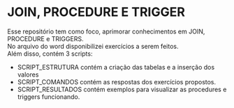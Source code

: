 # JOIN, PROCEDURE E TRIGGER

Esse repositório tem como foco, aprimorar conhecimentos em JOIN, PROCEDURE e TRIGGERS.  
No arquivo do word disponibilizei exercícios a serem feitos.  
Além disso, contém 3 scripts:
- SCRIPT_ESTRUTURA contém a criação das tabelas e a inserção dos valores
- SCRIPT_COMANDOS contém as respostas dos exercícios propostos.
- SCRIPT_RESULTADOS contém exemplos para visualizar as procedures e triggers funcionando. 
